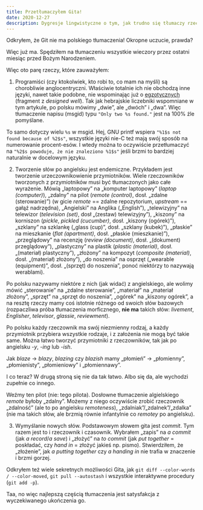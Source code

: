 ```yaml
---
title: Przetłumaczyłem Gita!
date: 2020-12-27
description: Dygresje lingwistyczne o tym, jak trudno się tłumaczy rzeczy
---
```


Odkryłem, że Git nie ma polskiego tłumaczenia!
Okropne uczucie, prawda?

Więc już ma.
Spędziłem na tłumaczeniu wszystkie wieczory przez ostatni miesiąc przed Bożym Narodzeniem.

Więc oto parę rzeczy, które zauważyłem:

1. Programiści (czy ktokolwiek, kto robi to, co mam na myśli) są chorobliwie anglocentryczni.
Właściwie totalnie ich nie obchodzą inne języki, nawet takie podobne,
nie wspominając już o [egzotycznych][wine-icu] (fragment z *designed well*).
Tak jak hebrajskie liczebniki wspomniane w tym artykule,
po polsku mówimy „dwie”, ale „dwóch” i „dwa”.
Więc tłumaczenie napisu (msgid) typu `"Only two %s found."` jest na 100% źle pomyślane.

[wine-icu]: https://www.winehq.org/interview/16

To samo dotyczy wielu `%s` w msgid.
Hej, GNU printf wspiera `"%1$s not found because of %2$s"`,
wszystkie języki nie-C też mają swój sposób na numerowanie procent-esów.
I wtedy można to oczywiście przetłumaczyć na `"%2$s powoduje, że nie znaleziono %1$s"`
jeśli brzmi to bardziej naturalnie w docelowym języku.

2. Tworzenie słów po angielsku jest endemiczne.
Przykładem jest tworzenie urzeczownikowienie przymiotników.
Wiele rzeczowników tworzonych z przymiotników musi być tłumaczonych jako całe wyrażenie.
Mówią „laptopowy” na „komputer laptopowy” (*laptop (computer)*),
„zdalny” na pilot (*remote (control)*, dosł. „zdalne (sterowanie)”)
(w gicie *remote* == zdalne repozytorium, *upstream* == gałąź nadrzędna),
„Angielski” na Anglika („English”),
„telewizyjny” na telewizor (*television (set)*, dosł „(zestaw) telewizyjny”),
„kiszony” na korniszon (*pickle*, *pickled (cucumber)*, dosł. „kiszony (ogórek)”),
„szklany” na szklankę („glass (cup)”, dosł. „szklany (kubek)”),
„płaskie” na mieszkanie (*flat (apartment)*, dosł. „płaskie (mieszkanie)”),
„przeglądowy” na recenzję (*review (document)*, dosł. „(dokument) przeglądowy”),
„plastyczny” na plastik (*plastic (material)*, dosł. „(materiał) plastyczny”),
„złożony” na kompozyt (*composite (material)*, dosł. „(materiał) złożony”),
„do noszenia” na osprzęt („wearable (equipment)”, dosł. „(sprzęt) do noszenia”, ponoć niektórzy to nazywają werablami).

Po polsku nazywamy niektóre z nich (jak widać) z angielskiego,
ale wolimy mówić „sterowanie” na „zdalne sterowanie”,
„materiał” na „materiał złożony”, „sprzęt” na „sprzęt do noszenia”,
„ogórek” na „kiszony ogórek”,
a na resztę rzeczy mamy coś istotnie różnego od swoich słów bazowych
(rozpaczliwa próba tłumaczenia morficznego, **nie ma** takich słów:
*livement*, *Englisher*, *televisor*, *glassie*, *reviewment*).

Po polsku każdy rzeczownik ma swój niezmienny rodzaj,
a każdy przymiotnik przybiera wszystkie rodzaje, i z założenia nie mogą być takie same.
Można łatwo tworzyć przymiotniki z rzeczowników,
tak jak po angielsku *-y*, *-ing* lub *-ish*.

Jak *blaze* -> *blazy*, *blazing* czy *blazish* mamy
„płomień” -> „płomienny”, „płomienisty”, „płomieniowy” i „płomiennawy”.

I co teraz?  W drugą stroną się nie da tak łatwo.  Albo się da,
ale wychodzi zupełnie co innego.

Weźmy ten pilot (nie: tego pilota).
Dosłowne tłumaczenie algielskiego *remote* byłoby „zdalny”.
Możemy z niego oczywiście zrobić rzeczownik „zdalność” (ale to po angielsku *remoteness*),
„zdalniak”/„zdalnek”/„zdalka”
(nie ma takich słów, ale brzmią równie infantylnie co *remotey* po angielsku).

3. Wymyślanie nowych słów.
Podstawowym słowem gita jest *commit*.
Tym razem jest to i rzeczownik i czasownik.
Wybrałem „zapis” na *a commit* (jak *a record*/*a save*)
i „złożyć” na *to commit* (jak *put together* = poskładać, czy *hand in* = złożyć jakieś np. pismo).
Stwierdziłem, że „złożenie”, jak *a putting together* czy *a handing in*
nie trafia w znaczenie i brzmi gorzej.

Odkryłem też wiele sekretnych możliwości Gita, jak
`git diff --color-words / --color-moved`, `git pull --autostash`
i wszystkie interaktywne procedury (`git add -p`).

Taa, no więc najlepszą częścią tłumaczenia jest satysfakcja
z wyczekiwanego ukończenia go.
